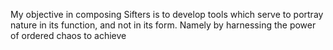 My objective in composing Sifters is to develop tools which serve to portray
nature in its function, and not in its form. Namely by harnessing the power of
ordered chaos to achieve